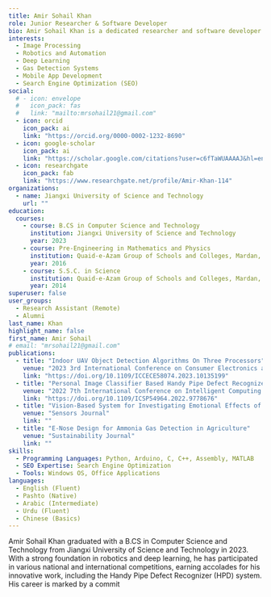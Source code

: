 ```yaml
---
title: Amir Sohail Khan
role: Junior Researcher & Software Developer
bio: Amir Sohail Khan is a dedicated researcher and software developer with expertise in image processing, robotics, automation, and deep learning. He has contributed to innovative projects and publications, earning recognition in national and international forums. His passion for technology drives his ongoing exploration of cutting-edge advancements in computer science.
interests:
  - Image Processing
  - Robotics and Automation
  - Deep Learning
  - Gas Detection Systems
  - Mobile App Development
  - Search Engine Optimization (SEO)
social:
  # - icon: envelope
  #   icon_pack: fas
  #   link: "mailto:mrsohail21@gmail.com"
  - icon: orcid
    icon_pack: ai
    link: "https://orcid.org/0000-0002-1232-8690"
  - icon: google-scholar
    icon_pack: ai
    link: "https://scholar.google.com/citations?user=c6fTaWUAAAAJ&hl=en"
  - icon: researchgate
    icon_pack: fab
    link: "https://www.researchgate.net/profile/Amir-Khan-114"
organizations:
  - name: Jiangxi University of Science and Technology
    url: ""
education:
  courses:
    - course: B.CS in Computer Science and Technology
      institution: Jiangxi University of Science and Technology
      year: 2023
    - course: Pre-Engineering in Mathematics and Physics
      institution: Quaid-e-Azam Group of Schools and Colleges, Mardan, Pakistan
      year: 2016
    - course: S.S.C. in Science
      institution: Quaid-e-Azam Group of Schools and Colleges, Mardan, Pakistan
      year: 2014
superuser: false
user_groups:
  - Research Assistant (Remote)
  - Alumni
last_name: Khan
highlight_name: false
first_name: Amir Sohail
# email: "mrsohail21@gmail.com"
publications:
  - title: "Indoor UAV Object Detection Algorithms On Three Processors"
    venue: "2023 3rd International Conference on Consumer Electronics and Computer Engineering (ICCECE)"
    link: "https://doi.org/10.1109/ICCECE58074.2023.10135199"
  - title: "Personal Image Classifier Based Handy Pipe Defect Recognizer (HPD)"
    venue: "2022 7th International Conference on Intelligent Computing and Signal Processing (ICSP)"
    link: "https://doi.org/10.1109/ICSP54964.2022.9778676"
  - title: "Vision-Based System for Investigating Emotional Effects of News on Sleep"
    venue: "Sensors Journal"
    link: ""
  - title: "E-Nose Design for Ammonia Gas Detection in Agriculture"
    venue: "Sustainability Journal"
    link: ""
skills:
  - Programming Languages: Python, Arduino, C, C++, Assembly, MATLAB
  - SEO Expertise: Search Engine Optimization
  - Tools: Windows OS, Office Applications
languages:
  - English (Fluent)
  - Pashto (Native)
  - Arabic (Intermediate)
  - Urdu (Fluent)
  - Chinese (Basics)
---
```

Amir Sohail Khan graduated with a B.CS in Computer Science and Technology from Jiangxi University of Science and Technology in 2023. With a strong foundation in robotics and deep learning, he has participated in various national and international competitions, earning accolades for his innovative work, including the Handy Pipe Defect Recognizer (HPD) system. His career is marked by a commit
